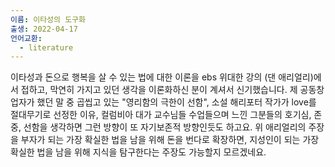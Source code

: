 ```yaml
---
이름: 이타성의 도구화
출생: 2022-04-17
언어교환:
  - literature
---
```


이타성과 돈으로 행복을 살 수 있는 법에 대한 이론을 ebs 위대한 강의 (댄 애리얼리)에서 접하고, 막연히 가지고 있던 생각을 이론화하신 분이 계셔서 신기했습니다. 제 공동창업자가 했던 말 중 곱씹고 있는 "영리함의 극한이 선함", 소설 해리포터 작가가 love를 절대무기로 선정한 이유, 컬럼비아 대가 교수님들 수업들으며 느낀 그분들의 호기심, 존중, 선함을 생각하면 그런 방향이 또 자기보존적 방향인듯도 하고요. 위 애리얼리의 주장을 부자가 되는 가장 확실한 법을 남을 위해 돈을 번다로 확장하면, 지성인이 되는 가장 확실한 법을 남을 위해 지식을 탐구한다는 주장도 가능할지 모르겠네요.
